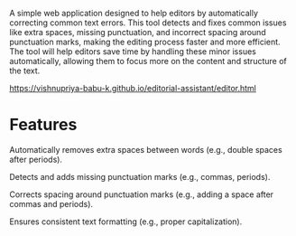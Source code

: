 A simple web application designed to help editors by automatically correcting common text errors. This tool detects and fixes common issues like extra spaces, missing punctuation, and incorrect spacing around punctuation marks, making the editing process faster and more efficient. The tool will help editors save time by handling these minor issues automatically, allowing them to focus more on the content and structure of the text.

https://vishnupriya-babu-k.github.io/editorial-assistant/editor.html

# Features
Automatically removes extra spaces between words (e.g., double spaces after periods).

Detects and adds missing punctuation marks (e.g., commas, periods).

Corrects spacing around punctuation marks (e.g., adding a space after commas and periods).

Ensures consistent text formatting (e.g., proper capitalization).

